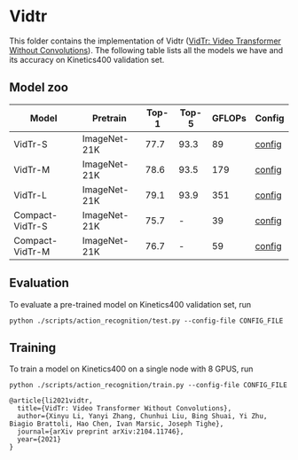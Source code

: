 # Vidtr

This folder contains the implementation of Vidtr ([VidTr: Video Transformer Without Convolutions](https://arxiv.org/abs/2104.11746)). The following table lists all the models we have and its accuracy on Kinetics400 validation set.


## Model zoo

| Model | Pretrain | Top-1 | Top-5 | GFLOPs | Config |
| ----- | -------- | ----- | ----- | ------ | ------ |
| VidTr-S | ImageNet-21K | 77.7 | 93.3 | 89 | [config](https://github.com/amazon-research/gluonmm/blob/main/scripts/action_recognition/config/vidtr_s_8x8_patch16_224_k400.yaml) |
| VidTr-M | ImageNet-21K | 78.6 | 93.5 | 179 | [config](https://github.com/amazon-research/gluonmm/blob/main/scripts/action_recognition/config/vidtr_m_16x4_patch16_224_k400.yaml) |
| VidTr-L | ImageNet-21K | 79.1 | 93.9 | 351 | [config](https://github.com/amazon-research/gluonmm/blob/main/scripts/action_recognition/config/vidtr_l_32x2_patch16_224_k400.yaml) |
| Compact-VidTr-S | ImageNet-21K | 75.7 | - | 39 | [config](https://github.com/amazon-research/gluonmm/blob/main/scripts/action_recognition/config/cvidtr_s_8x8_patch16_224_k400.yaml) |
| Compact-VidTr-M | ImageNet-21K | 76.7 | - | 59 | [config](https://github.com/amazon-research/gluonmm/blob/main/scripts/action_recognition/config/cvidtr_m_16x4_patch16_224_k400.yaml) |



## Evaluation

To evaluate a pre-trained model on Kinetics400 validation set, run
```
python ./scripts/action_recognition/test.py --config-file CONFIG_FILE
```


## Training
To train a model on Kinetics400 on a single node with 8 GPUS, run
```
python ./scripts/action_recognition/train.py --config-file CONFIG_FILE
```


```
@article{li2021vidtr,
  title={VidTr: Video Transformer Without Convolutions},
  author={Xinyu Li, Yanyi Zhang, Chunhui Liu, Bing Shuai, Yi Zhu, Biagio Brattoli, Hao Chen, Ivan Marsic, Joseph Tighe},
  journal={arXiv preprint arXiv:2104.11746},
  year={2021}
}
```
